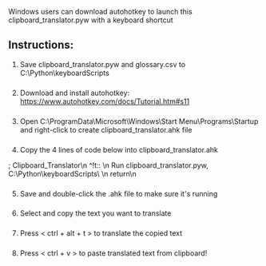 Windows users can download autohotkey to launch
this clipboard_translator.pyw with a keyboard shortcut
###
## Instructions:
1) Save clipboard_translator.pyw and glossary.csv to C:\Python\keyboardScripts
###
2) Download and install autohotkey:
     https://www.autohotkey.com/docs/Tutorial.htm#s11
###
3) Open C:\ProgramData\Microsoft\Windows\Start Menu\Programs\Startup
   and right-click to create clipboard_translator.ahk file
###
4) Copy the 4 lines of code below into clipboard_translator.ahk


; Clipboard_Translator\n
^!t:: \n
Run clipboard_translator.pyw, C:\Python\keyboardScripts\ \n
return\n


###
5) Save and double-click the .ahk file to make sure it's running
###
6) Select and copy the text you want to translate
###
7) Press < ctrl + alt + t > to translate the copied text
###
8) Press < ctrl + v > to paste translated text from clipboard!
###
